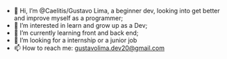 - 👋 Hi, I’m @Caelitis/Gustavo Lima, a beginner dev, looking into get better and improve myself as a programmer;
- 👀 I’m interested in learn and grow up as a Dev;
- 🌱 I’m currently learning front and back end;
- 💞️ I’m looking for a internship or a junior job
- 📫 How to reach me: gustavolima.dev20@gmail.com

<!---
Caelitis/Caelitis is a ✨ special ✨ repository because its `README.md` (this file) appears on your GitHub profile.
You can click the Preview link to take a look at your changes.
--->
